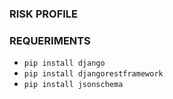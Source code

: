 ### RISK PROFILE


### REQUERIMENTS
* `pip install django`
* `pip install djangorestframework`
* `pip install jsonschema`